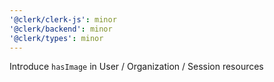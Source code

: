 ```yaml
---
'@clerk/clerk-js': minor
'@clerk/backend': minor
'@clerk/types': minor
---
```


Introduce `hasImage` in User / Organization / Session resources
